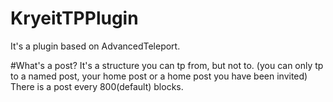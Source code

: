 # KryeitTPPlugin
It's a plugin based on AdvancedTeleport. 

#What's a post?
It's a structure you can tp from, but not to. (you can only tp to a named post, your home post or a home post you have been invited)
There is a post every 800(default) blocks.
